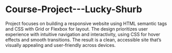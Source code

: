 # Course-Project---Lucky-Shurb
Project focuses on building a responsive website using HTML semantic tags and CSS with Grid or Flexbox for layout. The design prioritizes user experience with intuitive navigation and interactivity, using CSS for hover effects and smooth transitions. The result is a clean, accessible site that’s visually appealing and user-friendly across devices.
